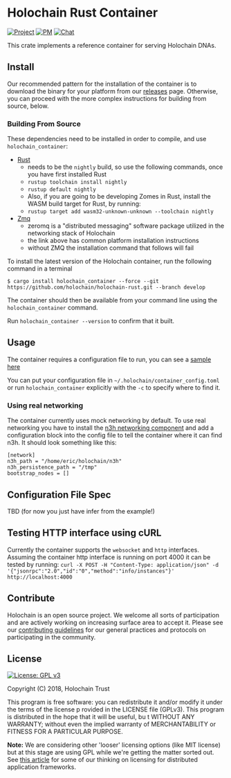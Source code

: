 # Holochain Rust Container

[![Project](https://img.shields.io/badge/project-holochain-blue.svg?style=flat-square)](http://holochain.org/)
[![PM](https://img.shields.io/badge/pm-waffle-blue.svg?style=flat-square)](https://waffle.io/holochain/org)
[![Chat](https://img.shields.io/badge/chat-chat%2eholochain%2enet-blue.svg?style=flat-square)](https://chat.holochain.net)

This crate implements a reference container for serving Holochain DNAs.

## Install

Our recommended pattern for the installation of the container is to download the binary for your platform from our [releases](https://github.com/holochain/holochain-rust/releases) page. Otherwise, you can proceed with the more complex instructions for building from source, below.

### Building From Source

These dependencies need to be installed in order to compile, and use `holochain_container`:

- [Rust](https://www.rust-lang.org/en-US/install.html)
  - needs to be the `nightly` build, so use the following commands, once you have first installed Rust
  - `rustup toolchain install nightly`
  - `rustup default nightly`
  - Also, if you are going to be developing Zomes in Rust, install the WASM build target for Rust, by running:
  - `rustup target add wasm32-unknown-unknown --toolchain nightly`
- [Zmq](http://zeromq.org/intro:get-the-software)
  - zeromq is a "distributed messaging" software package utilized in the networking stack of Holochain
  - the link above has common platform installation instructions
  - without ZMQ the installation command that follows will fail


To install the latest version of the Holochain container, run the following command in a terminal
```shell
$ cargo install holochain_container --force --git https://github.com/holochain/holochain-rust.git --branch develop
```

The container should then be available from your command line using the `holochain_container` command.

Run `holochain_container --version` to confirm that it built.

## Usage

The container requires a configuration file to run, you can see a [sample here](https://github.com/holochain/holochain-rust/blob/develop/container/example-config/basic.toml)

You can put your configuration file in `~/.holochain/container_config.toml` or run `holochain_container` explicitly with the `-c` to specify where to find it.

### Using real networking
The container currently uses mock networking by default. To use real networking you have to install the [n3h networking component](https://github.com/holochain/n3h) and add a configuration block into the config file to tell the container where it can find n3h.  It should look something like this:

```
[network]
n3h_path = "/home/eric/holochain/n3h"
n3h_persistence_path = "/tmp"
bootstrap_nodes = []
```

## Configuration File Spec

TBD (for now you just have infer from the example!)

## Testing HTTP interface using cURL

Currently the container supports the `websocket` and `http` interfaces.
Assuming the container http interface is running on port 4000 it can be tested by running:
`curl -X POST -H "Content-Type: application/json" -d '{"jsonrpc":"2.0","id":"0","method":"info/instances"}' http://localhost:4000`


## Contribute
Holochain is an open source project.  We welcome all sorts of participation and are actively working on increasing surface area to accept it.  Please see our [contributing guidelines](../CONTRIBUTING.md) for our general practices and protocols on participating in the community.

## License
[![License: GPL v3](https://img.shields.io/badge/License-GPL%20v3-blue.svg)](http://www.gnu.org/licenses/gpl-3.0)

Copyright (C) 2018, Holochain Trust

This program is free software: you can redistribute it and/or modify it under the terms of the license p
rovided in the LICENSE file (GPLv3).  This program is distributed in the hope that it will be useful, bu
t WITHOUT ANY WARRANTY; without even the implied warranty of MERCHANTABILITY or FITNESS FOR A PARTICULAR
 PURPOSE.

**Note:** We are considering other 'looser' licensing options (like MIT license) but at this stage are using GPL while we're getting the matter sorted out.  See [this article](https://medium.com/holochain/licensing-needs-for-truly-p2p-software-a3e0fa42be6c) for some of our thinking on licensing for distributed application frameworks.
